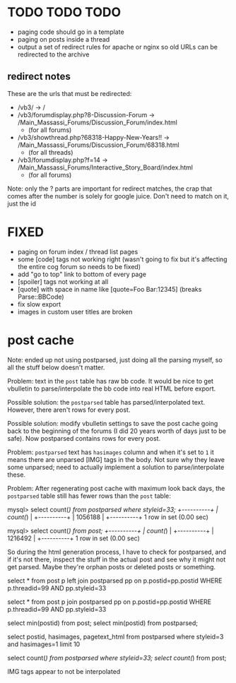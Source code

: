 # TODO TODO TODO

- paging code should go in a template
- paging on posts inside a thread
- output a set of redirect rules for apache or nginx so old URLs can be
  redirected to the archive


## redirect notes

These are the urls that must be redirected:

* /vb3/ -> /
* /vb3/forumdisplay.php?8-Discussion-Forum -> /Main_Massassi_Forums/Discussion_Forum/index.html
    * (for all forums)
* /vb3/showthread.php?68318-Happy-New-Years!! -> /Main_Massassi_Forums/Discussion_Forum/68318.html
    * (for all threads)
* /vb3/forumdisplay.php?f=14 -> /Main_Massassi_Forums/Interactive_Story_Board/index.html
    * (for all forums)

Note: only the ?<number> parts are important for redirect matches, the crap
that comes after the number is solely for google juice.  Don't need to match
on it, just the id

# FIXED

- paging on forum index / thread list pages
- some [code] tags not working right (wasn't going to fix but it's affecting
  the entire cog forum so needs to be fixed)
- add "go to top" link to bottom of every page
- [spoiler] tags not working at all
- [quote] with space in name like [quote=Foo Bar:12345] (breaks Parse::BBCode)
- fix slow export
- images in custom user titles are broken



# post cache

Note: ended up not using postparsed, just doing all the parsing myself, so all
the stuff below doesn't matter.

Problem: text in the `post` table has raw bb code.  It would be nice to get
vbulletin to parse/interpolate the bb code into real HTML before export.

Possible solution: the `postparsed` table has parsed/interpolated text.
However, there aren't rows for every post.

Possible solution: modify vbulletin settings to save the post cache going back
to the beginning of the forums (I did 20 years worth of days just to be safe).
Now postparsed contains rows for every post.

Problem: `postparsed` text has `hasimages` column and when it's set to `1` it
means there are unparsed [IMG] tags in the body.  Not sure why they leave some
unparsed; need to actually implement a solution to parse/interpolate these.

Problem: After regenerating post cache with maximum look back days, the
`postparsed` table still has fewer rows than the `post` table:

mysql> select count(*) from postparsed where styleid=33;
+----------+
| count(*) |
+----------+
|  1056188 |
+----------+
1 row in set (0.00 sec)

mysql> select count(*) from post;
+----------+
| count(*) |
+----------+
|  1216492 |
+----------+
1 row in set (0.00 sec)

So during the html generation process, I have to check for postparsed, and if
it's not there, inspect the stuff in the actual post and see why it might not
get parsed.  Maybe they're orphan posts or deleted posts or something.

select * from post p
left join postparsed pp on p.postid=pp.postid
WHERE p.threadid=99
AND pp.styleid=33

select * from post p
join postparsed pp on p.postid=pp.postid
WHERE p.threadid=99
AND pp.styleid=33

select min(postid) from post;
select min(postid) from postparsed;

select postid, hasimages, pagetext_html from postparsed where styleid=3 and hasimages=1 limit 10

select count(*) from postparsed where styleid=33;
select count(*) from post;

IMG tags appear to not be interpolated
